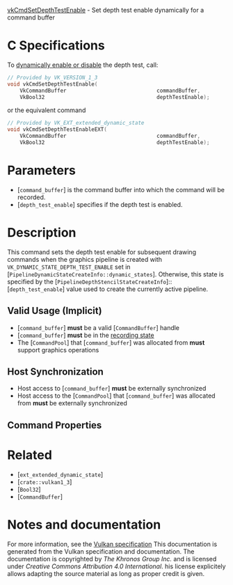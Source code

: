 [vkCmdSetDepthTestEnable](https://www.khronos.org/registry/vulkan/specs/1.3-extensions/man/html/vkCmdSetDepthTestEnable.html) - Set depth test enable dynamically for a command buffer

# C Specifications
To [dynamically enable or disable](https://www.khronos.org/registry/vulkan/specs/1.3-extensions/html/vkspec.html#pipelines-dynamic-state) the depth
test, call:
```c
// Provided by VK_VERSION_1_3
void vkCmdSetDepthTestEnable(
    VkCommandBuffer                             commandBuffer,
    VkBool32                                    depthTestEnable);
```
or the equivalent command
```c
// Provided by VK_EXT_extended_dynamic_state
void vkCmdSetDepthTestEnableEXT(
    VkCommandBuffer                             commandBuffer,
    VkBool32                                    depthTestEnable);
```

# Parameters
- [`command_buffer`] is the command buffer into which the command will be recorded.
- [`depth_test_enable`] specifies if the depth test is enabled.

# Description
This command sets the depth test enable for subsequent drawing commands when
the graphics pipeline is created with
`VK_DYNAMIC_STATE_DEPTH_TEST_ENABLE` set in
[`PipelineDynamicStateCreateInfo::dynamic_states`].
Otherwise, this state is specified by the
[`PipelineDepthStencilStateCreateInfo`]::[`depth_test_enable`] value
used to create the currently active pipeline.
## Valid Usage (Implicit)
-  [`command_buffer`] **must**  be a valid [`CommandBuffer`] handle
-  [`command_buffer`] **must**  be in the [recording state]()
-    The [`CommandPool`] that [`command_buffer`] was allocated from  **must**  support graphics operations

## Host Synchronization
- Host access to [`command_buffer`] **must**  be externally synchronized
- Host access to the [`CommandPool`] that [`command_buffer`] was allocated from  **must**  be externally synchronized

## Command Properties

# Related
- [`ext_extended_dynamic_state`]
- [`crate::vulkan1_3`]
- [`Bool32`]
- [`CommandBuffer`]

# Notes and documentation
For more information, see the [Vulkan specification](https://www.khronos.org/registry/vulkan/specs/1.3-extensions/html/vkspec.html)
This documentation is generated from the Vulkan specification and documentation.
The documentation is copyrighted by *The Khronos Group Inc.* and is licensed under *Creative Commons Attribution 4.0 International*.
his license explicitely allows adapting the source material as long as proper credit is given.
        